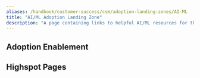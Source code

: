 ```yaml
---
aliases: /handbook/customer-success/csm/adoption-landing-zones/AI-ML
title: "AI/ML Adoption Landing Zone"
description: "A page containing links to helpful AI/ML resources for the CSM team and our customers"
---
```









## Adoption Enablement

## Highspot Pages

